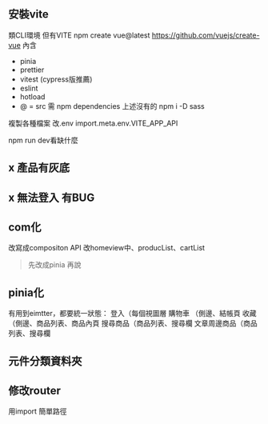 ## 安裝vite
類CLI環境 但有VITE
npm create vue@latest
https://github.com/vuejs/create-vue
內含
+ pinia 
+ prettier 
+ vitest (cypress版推薦)
+ eslint 
+ hotload
+ @ = src
需
npm dependencies 上述沒有的
npm i -D sass

複製各種檔案
改.env  import.meta.env.VITE_APP_API

npm run dev看缺什麼


## x 產品有灰底
## x 無法登入 有BUG




## com化
改寫成compositon API
改homeview中、producList、cartList
> 先改成pinia 再說
## pinia化
有用到eimtter，都要統一狀態：
登入（每個視圖層
購物車 （側邊、結帳頁
收藏 （側邊、商品列表、商品內頁
搜尋商品（商品列表、搜尋欄
文章周邊商品（商品列表、搜尋欄



## 元件分類資料夾
## 修改router
用import
簡單路徑